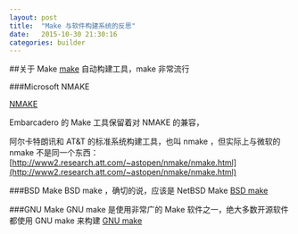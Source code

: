 ```yaml
---
layout: post
title:  "Make 与软件构建系统的反思"
date:   2015-10-30 21:30:16
categories: builder
---
```


##关于 Make
[make](https://en.wikipedia.org/wiki/Make_%28software%29) 自动构建工具，make 非常流行


###Microsoft NMAKE

[NMAKE](https://github.com/fstudio/nmake)


Embarcadero 的 Make 工具保留着对 NMAKE 的兼容，

阿尔卡特朗讯和  AT&T 的标准系统构建工具，也叫 nmake ，但实际上与微软的 nmake 不是同一个东西：   
[http://www2.research.att.com/~astopen/nmake/nmake.html](http://www2.research.att.com/~astopen/nmake/nmake.html)     


###BSD Make
BSD make ，确切的说，应该是 NetBSD Make
[BSD make](https://github.com/fstudio/bmake)   

###GNU Make
GNU make 是使用非常广的 Make 软件之一，绝大多数开源软件都使用 GNU make 来构建
[GNU make](https://github.com/fstudio/make)

